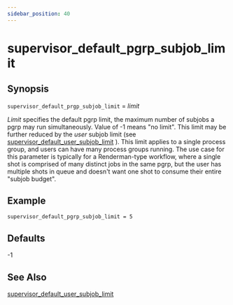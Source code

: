 ```yaml
---
sidebar_position: 40
---
```


# supervisor_default_pgrp_subjob_limit

## Synopsis

`supervisor_default_prgp_subjob_limit` =  _limit_

 _Limit_  specifies the default pgrp limit, the maximum number of subjobs a
pgrp may run simultaneously. Value of -1 means "no limit". This limit may be
further reduced by the _user_ subjob limit (see
[supervisor_default_user_subjob_limit](./supervisor_default_user_subjob_limit)
). This limit applies to a single process group, and users can have many
process groups running. The use case for this parameter is typically for a
Renderman-type workflow, where a single shot is comprised of many distinct
jobs in the same pgrp, but the user has multiple shots in queue and doesn't
want one shot to consume their entire "subjob budget".

## Example
```
supervisor_default_pgrp_subjob_limit = 5
```

## Defaults

-1

## See Also

[supervisor_default_user_subjob_limit](./supervisor_default_user_subjob_limit)

